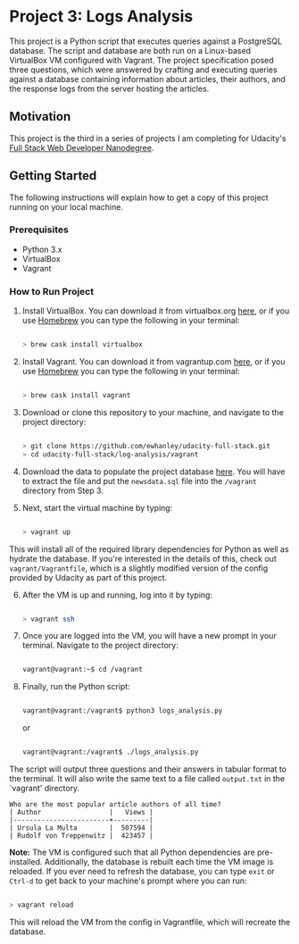 # Project 3: Logs Analysis

This project is a Python script that executes queries against a PostgreSQL database. The script and database are both run on a Linux-based VirtualBox VM configured with Vagrant. The project specification posed three questions, which were answered by crafting and executing queries against a database containing information about articles, their authors, and the response logs from the server hosting the articles.

## Motivation

This project is the third in a series of projects I am completing for Udacity's [Full Stack Web Developer Nanodegree](https://www.udacity.com/course/full-stack-web-developer-nanodegree--nd004).

## Getting Started

The following instructions will explain how to get a copy of this project running on your local machine.

### Prerequisites

* Python 3.x
* VirtualBox
* Vagrant

### How to Run Project

1. Install VirtualBox. You can download it from virtualbox.org [here](https://www.virtualbox.org/wiki/Downloads), or if you use [Homebrew](https://brew.sh/) you can type the following in your terminal:

    ```bash

    > brew cask install virtualbox
    ```

2. Install Vagrant. You can download it from vagrantup.com [here](https://www.vagrantup.com/downloads.html), or if you use [Homebrew](https://brew.sh/) you can type the following in your terminal:

    ```bash

    > brew cask install vagrant
    ```

3. Download or clone this repository to your machine, and navigate to the project directory:

    ```bash

    > git clone https://github.com/ewhanley/udacity-full-stack.git
    > cd udacity-full-stack/log-analysis/vagrant
    ```

4. Download the data to populate the project database [here](https://d17h27t6h515a5.cloudfront.net/topher/2016/August/57b5f748_newsdata/newsdata.zip). You will have to extract the file and put the `newsdata.sql` file into the `/vagrant` directory from Step 3.

5. Next, start the virtual machine by typing:

    ```bash

    > vagrant up

This will install all of the required library dependencies for Python as well as hydrate the database. If you're interested in the details of this, check out `vagrant/Vagrantfile`, which is a slightly modified version of the config provided by Udacity as part of this project.

6. After the VM is up and running, log into it by typing:

    ```bash

    > vagrant ssh

7. Once you are logged into the VM, you will have a new prompt in your terminal. Navigate to the project directory:

    ```bash

    vagrant@vagrant:~$ cd /vagrant
    ```

8. Finally, run the Python script:

    ```bash

    vagrant@vagrant:/vagrant$ python3 logs_analysis.py
    ```

    or

    ```bash

    vagrant@vagrant:/vagrant$ ./logs_analysis.py
    ```

The script will output three questions and their answers in tabular format to the terminal. It will also write the same text to a file called `output.txt` in the `vagrant' directory.

    Who are the most popular article authors of all time?
    | Author                 |   Views |
    |------------------------+---------|
    | Ursula La Multa        |  507594 |
    | Rudolf von Treppenwitz |  423457 |

**Note:** The VM is configured such that all Python dependencies are pre-installed. Additionally, the database is rebuilt each time the VM image is reloaded. If you ever need to refresh the database, you can type `exit` or `Ctrl-d` to get back to your machine's prompt where you can run:

```bash

> vagrant reload
```

This will reload the VM from the config in Vagrantfile, which will recreate the database.